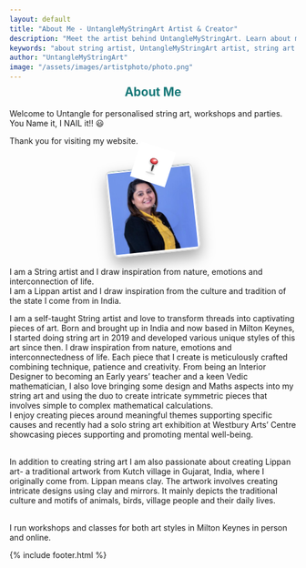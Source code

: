 ```yaml
---
layout: default
title: "About Me - UntangleMyStringArt Artist & Creator"
description: "Meet the artist behind UntangleMyStringArt. Learn about my passion for string art, custom creations, workshops, and artistic journey in the UK."
keywords: "about string artist, UntangleMyStringArt artist, string art creator, UK artist, handmade art, artistic journey, custom art specialist"
author: "UntangleMyStringArt"
image: "/assets/images/artistphoto/photo.png"
---
```



<h2 style="text-align:center; color:#157878; margin-top:calc(1.5em - 40px);">About Me</h2>

Welcome to Untangle for personalised string art, workshops and parties. You Name it, I NAIL it!! 😃


<div class="about-artistic">
Thank you for visiting my website.<br><br>

<!-- Updated layout with SVG board pin image -->
<div style="text-align: center; margin: 20px 0; position: relative;">
    <img src="/assets/images/artistphoto/photo.png" alt="Artist Photo" style="max-width: 150px; height: auto; border-radius: 10px; box-shadow: 0 12px 24px rgba(0, 0, 0, 0.35); transform: rotate(-6deg); border: 2px solid #ddd;">
    <div style="position: absolute; top: -36px; left: 50%; transform: translateX(-50%) rotate(18deg);">
        <img src="/assets/images/board-pin.svg" alt="Board Pin" style="width: 64px; height: 64px; display: block;">
    </div>
    <!-- Small 'push' shadow to make pin feel 3D -->
    <div style="position: absolute; top: 48%; left: 50%; transform: translateX(-50%); width: 90px; height: 40px; border-radius: 50%; box-shadow: 0 10px 18px rgba(0,0,0,0.12); pointer-events: none;"></div>
</div>

<p>I am a String artist and I draw inspiration from nature, emotions and interconnection of life.<br>
I am a Lippan artist and I draw inspiration from the culture and tradition of the state I come from in India.</p>

<p>I am a self-taught String artist and love to transform threads into captivating pieces of art. Born and brought up in India and now based in Milton Keynes, I started doing string art in 2019 and developed various unique styles of this art since then. I draw inspiration from nature, emotions and interconnectedness of life. Each piece that I create is meticulously crafted combining technique, patience and creativity. From being an Interior Designer to becoming an Early years’ teacher and a keen Vedic mathematician, I also love bringing some design and Maths aspects into my string art and using the duo to create intricate symmetric pieces that involves simple to complex mathematical calculations.<br>
I enjoy creating pieces around meaningful themes supporting specific causes and recently had a solo string art exhibition at Westbury Arts’ Centre showcasing pieces supporting and promoting mental well-being.<br><br>

In addition to creating string art I am also passionate about creating Lippan art- a traditional artwork from Kutch village in Gujarat, India, where I originally come from. Lippan means clay. The artwork involves creating intricate designs using clay and mirrors. It mainly depicts the traditional culture and motifs of animals, birds, village people and their daily lives.<br><br>

I run workshops and classes for both art styles in Milton Keynes in person and online.</p>
</div>

{% include footer.html %}
